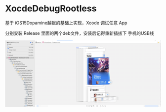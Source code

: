# XocdeDebugRootless
基于 iOS15Dopamine越狱的基础上实现，Xcode 调试任意 App



分别安装 Release 里面的两个deb文件，安装后记得重新插拔下 手机的USB线



![](screenshot.jpg)
